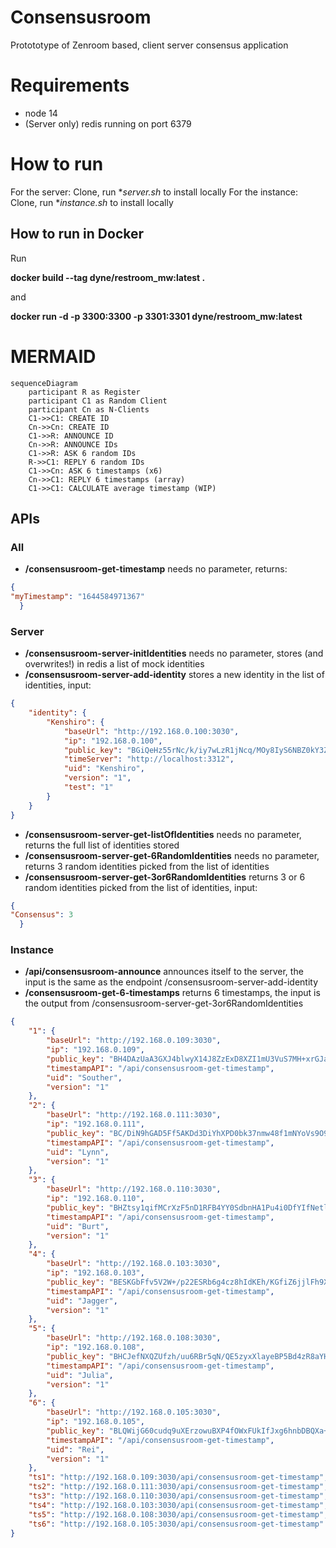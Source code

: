 # Consensusroom
Protototype of Zenroom based, client server consensus application

# Requirements
* node 14
* (Server only) redis running on port 6379

# How to run 

For the server: Clone, run **server.sh* to install locally
For the instance: Clone, run **instance.sh* to install locally

## How to run in Docker
Run

**docker build --tag dyne/restroom_mw:latest .**

and

**docker run -d -p 3300:3300 -p 3301:3301 dyne/restroom_mw:latest**


# MERMAID

``` mermaid
sequenceDiagram
    participant R as Register
    participant C1 as Random Client
    participant Cn as N-Clients
    C1->>C1: CREATE ID
    Cn->>Cn: CREATE ID
    C1->>R: ANNOUNCE ID
    Cn->>R: ANNOUNCE IDs
    C1->>R: ASK 6 random IDs
    R->>C1: REPLY 6 random IDs
    C1->>Cn: ASK 6 timestamps (x6)
    Cn->>C1: REPLY 6 timestamps (array)
    C1->>C1: CALCULATE average timestamp (WIP)
```

## APIs

### All

* **/consensusroom-get-timestamp** needs no parameter, returns:

```json
{    
"myTimestamp": "1644584971367" 
  }
``` 

### Server
* **/consensusroom-server-initIdentities**  needs no parameter, stores (and overwrites!) in redis a list of mock identities 
* **/consensusroom-server-add-identity**  stores a new identity in the list of identities, input: 

```json
{
	"identity": {
		"Kenshiro": {
			"baseUrl": "http://192.168.0.100:3030",
			"ip": "192.168.0.100",
			"public_key": "BGiQeHz55rNc/k/iy7wLzR1jNcq/MOy8IyS6NBZ0kY3Z4sExlyFXcILcdmWDJZp8FyrILOC6eukLkRNt7Q5tzWU=",
			"timeServer": "http://localhost:3312",
			"uid": "Kenshiro",
			"version": "1",
			"test": "1"
		}
	}
}
``` 

* **/consensusroom-server-get-listOfIdentities** needs no parameter, returns the full list of identities stored
* **/consensusroom-server-get-6RandomIdentities** needs no parameter, returns 3 random identities picked from the list of identities
* **/consensusroom-server-get-3or6RandomIdentities** returns 3 or 6 random identities picked from the list of identities, input: 

```json
{    
"Consensus": 3 
  }
``` 

### Instance 


*  **/api/consensusroom-announce**  announces itself to the server, the input is the same as the endpoint /consensusroom-server-add-identity
*  **/consensusroom-get-6-timestamps**  returns 6 timestamps, the input is the output from /consensusroom-server-get-3or6RandomIdentities

```json
{
	"1": {
		"baseUrl": "http://192.168.0.109:3030",
		"ip": "192.168.0.109",
		"public_key": "BH4DAzUaA3GXJ4blwyX14J8ZzExD8XZI1mU3VuS7MH+xrGJafIbjRZcEJ0t0SVDTK9OgiYbn3x3vPhlGbqwbJd8=",
		"timestampAPI": "/api/consensusroom-get-timestamp",
		"uid": "Souther",
		"version": "1"
	},
	"2": {
		"baseUrl": "http://192.168.0.111:3030",
		"ip": "192.168.0.111",
		"public_key": "BC/DiN9hGAD5Ff5AKDd3DiYhXPD0bk37nmw48f1mNYoVs9O9koTHH7ResvhpVcPXr8XIw5ank+hni9LLwKTW5gQ=",
		"timestampAPI": "/api/consensusroom-get-timestamp",
		"uid": "Lynn",
		"version": "1"
	},
	"3": {
		"baseUrl": "http://192.168.0.110:3030",
		"ip": "192.168.0.110",
		"public_key": "BHZtsy1qifMCrXzF5nD1RFB4YY0SdbnHA1Pu4i0DfYIfNetlXgIQ9p7b7zzGJyP0XuJtQKA619MR3OIxDRheAV0=",
		"timestampAPI": "/api/consensusroom-get-timestamp",
		"uid": "Burt",
		"version": "1"
	},
	"4": {
		"baseUrl": "http://192.168.0.103:3030",
		"ip": "192.168.0.103",
		"public_key": "BESKGbFfv5V2W+/p22ESRb6g4cz8hIdKEh/KGfiZ6jjlFh9XZN7Rz93qiAeCqJlQ6HdyuzF64Gu8dj1zlmNK2fU=",
		"timestampAPI": "/api/consensusroom-get-timestamp",
		"uid": "Jagger",
		"version": "1"
	},
	"5": {
		"baseUrl": "http://192.168.0.108:3030",
		"ip": "192.168.0.108",
		"public_key": "BHCJefNXQZUfzh/uu6RBr5qN/QE5zyxXlayeBP5Bd4zR8aYHh0QWMMQS5skWYSuDolWFFjjvgKYHHmUdaCaXqZk=",
		"timestampAPI": "/api/consensusroom-get-timestamp",
		"uid": "Julia",
		"version": "1"
	},
	"6": {
		"baseUrl": "http://192.168.0.105:3030",
		"ip": "192.168.0.105",
		"public_key": "BLQWijG60cudq9uXErzowuBXP4fOWxFUkIfJxg6hnbDBQXa+nJWEd0WzFP8WMuTeUn5lsialbIltF1z1WLpW4eg=",
		"timestampAPI": "/api/consensusroom-get-timestamp",
		"uid": "Rei",
		"version": "1"
	},
	"ts1": "http://192.168.0.109:3030/api/consensusroom-get-timestamp",
	"ts2": "http://192.168.0.111:3030/api/consensusroom-get-timestamp",
	"ts3": "http://192.168.0.110:3030/api/consensusroom-get-timestamp",
	"ts4": "http://192.168.0.103:3030/api(consensusroom-get-timestamp",
	"ts5": "http://192.168.0.108:3030/api/consensusroom-get-timestamp",
	"ts6": "http://192.168.0.105:3030/api/consensusroom-get-timestamp"
}

```